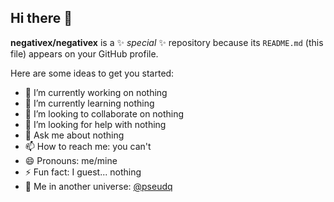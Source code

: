 ## Hi there 👋


**negativex/negativex** is a ✨ _special_ ✨ repository because its `README.md` (this file) appears on your GitHub profile.

Here are some ideas to get you started:

- 🔭 I’m currently working on nothing
- 🌱 I’m currently learning nothing
- 👯 I’m looking to collaborate on nothing
- 🤔 I’m looking for help with nothing
- 💬 Ask me about nothing
- 📫 How to reach me: you can't
- 😄 Pronouns: me/mine
- ⚡ Fun fact: I guest... nothing
- 👥 Me in another universe: [@pseudq](https://github.com/pseudq)

